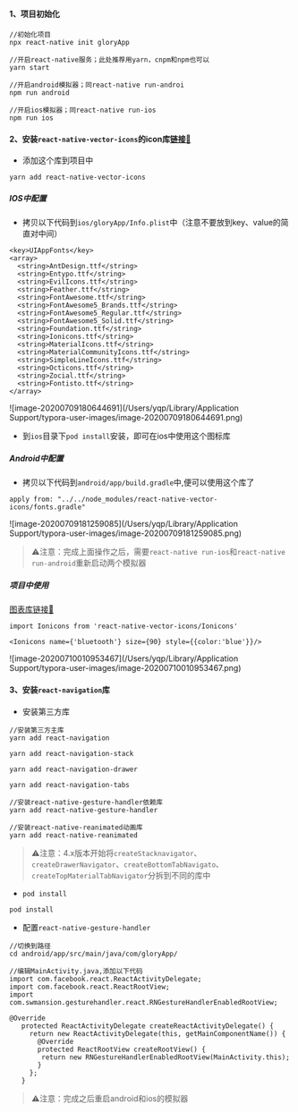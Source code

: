 #### 1、项目初始化

```shell
//初始化项目
npx react-native init gloryApp

//开启react-native服务；此处推荐用yarn，cnpm和npm也可以
yarn start

//开启android模拟器；同react-native run-androi
npm run android 

//开启ios模拟器；同react-native run-ios
npm run ios
```

#### 2、安装`react-native-vector-icons`的icon库[链接🔗](<https://oblador.github.io/react-native-vector-icons/>)

- 添加这个库到项目中

```shell
yarn add react-native-vector-icons
```

##### IOS中配置

- 拷贝以下代码到`ios/gloryApp/Info.plist`中（注意不要放到key、value的简直对中间）

```shell
<key>UIAppFonts</key>
<array>
  <string>AntDesign.ttf</string>
  <string>Entypo.ttf</string>
  <string>EvilIcons.ttf</string>
  <string>Feather.ttf</string>
  <string>FontAwesome.ttf</string>
  <string>FontAwesome5_Brands.ttf</string>
  <string>FontAwesome5_Regular.ttf</string>
  <string>FontAwesome5_Solid.ttf</string>
  <string>Foundation.ttf</string>
  <string>Ionicons.ttf</string>
  <string>MaterialIcons.ttf</string>
  <string>MaterialCommunityIcons.ttf</string>
  <string>SimpleLineIcons.ttf</string>
  <string>Octicons.ttf</string>
  <string>Zocial.ttf</string>
  <string>Fontisto.ttf</string>
</array>
```

![image-20200709180644691](/Users/yqp/Library/Application Support/typora-user-images/image-20200709180644691.png)

- 到`ios`目录下`pod install`安装，即可在ios中使用这个图标库

##### Android中配置

- 拷贝以下代码到`android/app/build.gradle`中,便可以使用这个库了

```shell
apply from: "../../node_modules/react-native-vector-icons/fonts.gradle"
```

![image-20200709181259085](/Users/yqp/Library/Application Support/typora-user-images/image-20200709181259085.png)

> ⚠️注意：完成上面操作之后，需要`react-native run-ios`和`react-native run-android`重新启动两个模拟器

##### 项目中使用

[图表库链接🔗](<https://oblador.github.io/react-native-vector-icons/>)

```shell
import Ionicons from 'react-native-vector-icons/Ionicons'

<Ionicons name={'bluetooth'} size={90} style={{color:'blue'}}/>
```

![image-20200710010953467](/Users/yqp/Library/Application Support/typora-user-images/image-20200710010953467.png)



#### 3、安装`react-navigation`库

- 安装第三方库

```shell
//安装第三方主库
yarn add react-navigation

yarn add react-navigation-stack

yarn add react-navigation-drawer

yarn add react-navigation-tabs

//安装react-native-gesture-handler依赖库
yarn add react-native-gesture-handler

//安装react-native-reanimated动画库
yarn add react-native-reanimated
```

> ⚠️注意：4.x版本开始将`createStacknavigator`、`createDrawerNavigator`、`createBottomTabNavigato`、`createTopMaterialTabNavigator`分拆到不同的库中

- `pod install`

```shell
pod install
```

- 配置`react-native-gesture-handler`

```shell
//切换到路径
cd android/app/src/main/java/com/gloryApp/

//编辑MainActivity.java,添加以下代码
import com.facebook.react.ReactActivityDelegate;
import com.facebook.react.ReactRootView;
import com.swmansion.gesturehandler.react.RNGestureHandlerEnabledRootView;

@Override
   protected ReactActivityDelegate createReactActivityDelegate() {
     return new ReactActivityDelegate(this, getMainComponentName()) {
       @Override
       protected ReactRootView createRootView() {
        return new RNGestureHandlerEnabledRootView(MainActivity.this);
       }
     };
   }
```

> ⚠️注意：完成之后重启android和ios的模拟器